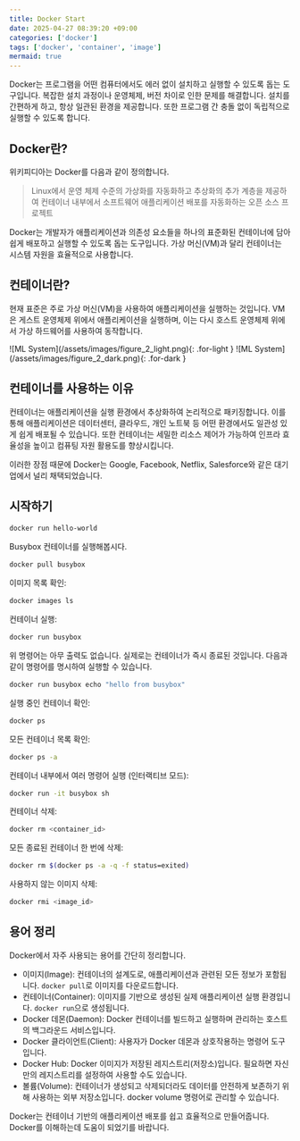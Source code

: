 ```yaml
---
title: Docker Start
date: 2025-04-27 08:39:20 +09:00
categories: ['docker']
tags: ['docker', 'container', 'image']
mermaid: true
---
```


Docker는 프로그램을 어떤 컴퓨터에서도 에러 없이 설치하고 실행할 수 있도록 돕는 도구입니다. 복잡한 설치 과정이나 운영체제, 버전 차이로 인한 문제를 해결합니다. 설치를 간편하게 하고, 항상 일관된 환경을 제공합니다. 또한 프로그램 간 충돌 없이 독립적으로 실행할 수 있도록 합니다.

## Docker란?

위키피디아는 Docker를 다음과 같이 정의합니다.

> Linux에서 운영 체제 수준의 가상화를 자동화하고 추상화의 추가 계층을 제공하여 컨테이너 내부에서 소프트웨어 애플리케이션 배포를 자동화하는 오픈 소스 프로젝트

Docker는 개발자가 애플리케이션과 의존성 요소들을 하나의 표준화된 컨테이너에 담아 쉽게 배포하고 실행할 수 있도록 돕는 도구입니다. 가상 머신(VM)과 달리 컨테이너는 시스템 자원을 효율적으로 사용합니다.

## 컨테이너란?

현재 표준은 주로 가상 머신(VM)을 사용하여 애플리케이션을 실행하는 것입니다. VM은 게스트 운영체제 위에서 애플리케이션을 실행하며, 이는 다시 호스트 운영체제 위에서 가상 하드웨어를 사용하여 동작합니다.

<div class="theme-switch" markdown="1">
![ML System](/assets/images/figure_2_light.png){: .for-light }
![ML System](/assets/images/figure_2_dark.png){: .for-dark }
</div>

## 컨테이너를 사용하는 이유

컨테이너는 애플리케이션을 실행 환경에서 추상화하여 논리적으로 패키징합니다. 이를 통해 애플리케이션은 데이터센터, 클라우드, 개인 노트북 등 어떤 환경에서도 일관성 있게 쉽게 배포될 수 있습니다. 또한 컨테이너는 세밀한 리소스 제어가 가능하여 인프라 효율성을 높이고 컴퓨팅 자원 활용도를 향상시킵니다.

이러한 장점 때문에 Docker는 Google, Facebook, Netflix, Salesforce와 같은 대기업에서 널리 채택되었습니다.

## 시작하기

```bash
docker run hello-world
```

Busybox 컨테이너를 실행해봅시다.

```bash
docker pull busybox
```

이미지 목록 확인:

```bash
docker images ls
```

컨테이너 실행:

```bash
docker run busybox
```

위 명령어는 아무 출력도 없습니다. 실제로는 컨테이너가 즉시 종료된 것입니다. 다음과 같이 명령어를 명시하여 실행할 수 있습니다.

```bash
docker run busybox echo "hello from busybox"
```

실행 중인 컨테이너 확인:

```bash
docker ps
```

모든 컨테이너 목록 확인:

```bash
docker ps -a
```

컨테이너 내부에서 여러 명령어 실행 (인터랙티브 모드):

```bash
docker run -it busybox sh
```

컨테이너 삭제:

```bash
docker rm <container_id>
```

모든 종료된 컨테이너 한 번에 삭제:

```bash
docker rm $(docker ps -a -q -f status=exited)
```

사용하지 않는 이미지 삭제:

```bash
docker rmi <image_id>
```

## 용어 정리

Docker에서 자주 사용되는 용어를 간단히 정리합니다.

- 이미지(Image): 컨테이너의 설계도로, 애플리케이션과 관련된 모든 정보가 포함됩니다. `docker pull`로 이미지를 다운로드합니다.
- 컨테이너(Container): 이미지를 기반으로 생성된 실제 애플리케이션 실행 환경입니다. `docker run`으로 생성됩니다.
- Docker 데몬(Daemon): Docker 컨테이너를 빌드하고 실행하며 관리하는 호스트의 백그라운드 서비스입니다.
- Docker 클라이언트(Client): 사용자가 Docker 데몬과 상호작용하는 명령어 도구입니다.
- Docker Hub: Docker 이미지가 저장된 레지스트리(저장소)입니다. 필요하면 자신만의 레지스트리를 설정하여 사용할 수도 있습니다.
- 볼륨(Volume): 컨테이너가 생성되고 삭제되더라도 데이터를 안전하게 보존하기 위해 사용하는 외부 저장소입니다. docker volume 명령어로 관리할 수 있습니다.

Docker는 컨테이너 기반의 애플리케이션 배포를 쉽고 효율적으로 만들어줍니다. Docker를 이해하는데 도움이 되었기를 바랍니다.


